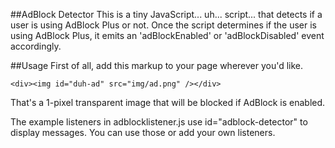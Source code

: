 ##AdBlock Detector
This is a tiny JavaScript... uh... script... that detects if a user is using AdBlock Plus
or not. Once the script determines if the user is using AdBlock Plus, it emits
an 'adBlockEnabled' or 'adBlockDisabled' event accordingly.

##Usage
First of all, add this markup to your page wherever you'd like.

```
<div><img id="duh-ad" src="img/ad.png" /></div>
```

That's a 1-pixel transparent image that will be blocked if AdBlock is enabled.

The example listeners in adblocklistener.js use id="adblock-detector" to display messages. You can use those or add your own listeners.